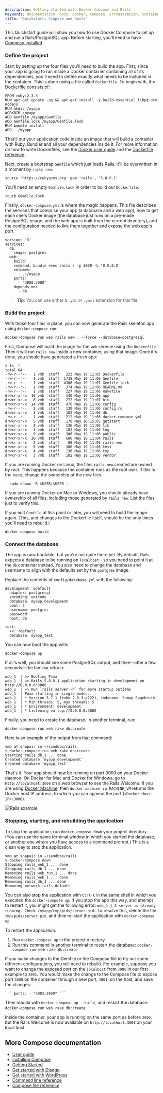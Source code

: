 ```yaml
---
description: Getting started with Docker Compose and Rails
keywords: documentation, docs, docker, compose, orchestration, containers
title: "Quickstart: Compose and Rails"
---
```


This Quickstart guide will show you how to use Docker Compose to set up and run
a Rails/PostgreSQL app. Before starting, you'll need to have [Compose
installed](install.md).

### Define the project

Start by setting up the four files you'll need to build the app. First, since
your app is going to run inside a Docker container containing all of its
dependencies, you'll need to define exactly what needs to be included in the
container. This is done using a file called `Dockerfile`. To begin with, the
Dockerfile consists of:

    FROM ruby:2.3.3
    RUN apt-get update -qq && apt-get install -y build-essential libpq-dev nodejs
    RUN mkdir /myapp
    WORKDIR /myapp
    ADD Gemfile /myapp/Gemfile
    ADD Gemfile.lock /myapp/Gemfile.lock
    RUN bundle install
    ADD . /myapp

That'll put your application code inside an image that will build a container
with Ruby, Bundler and all your dependencies inside it. For more information on
how to write Dockerfiles, see the [Docker user
guide](/engine/tutorials/dockerimages.md#building-an-image-from-a-dockerfile)
and the [Dockerfile reference](/engine/reference/builder.md).

Next, create a bootstrap `Gemfile` which just loads Rails. It'll be overwritten
in a moment by `rails new`.

    source 'https://rubygems.org' gem 'rails', '5.0.0.1'

You'll need an empty `Gemfile.lock` in order to build our `Dockerfile`.

    touch Gemfile.lock

Finally, `docker-compose.yml` is where the magic happens. This file describes
the services that comprise your app (a database and a web app), how to get each
one's Docker image (the database just runs on a pre-made PostgreSQL image, and
the web app is built from the current directory), and the configuration needed
to link them together and expose the web app's port.

    version: '3'
    services:
      db:
        image: postgres
      web:
        build: .
        command: bundle exec rails s -p 3000 -b '0.0.0.0'
        volumes:
          - .:/myapp
        ports:
          - "3000:3000"
        depends_on:
          - db

>**Tip**: You can use either a `.yml` or `.yaml` extension for this file.


### Build the project

With those four files in place, you can now generate the Rails skeleton app
using `docker-compose run`:

    docker-compose run web rails new . --force --database=postgresql

First, Compose will build the image for the `web` service using the `Dockerfile`. Then it will run `rails new` inside a new container, using that image. Once it's done, you should have generated a fresh app:

```
$ ls -l
total 64
-rw-r--r--   1 vmb  staff   223 May 19 11:05 Dockerfile
-rw-r--r--   1 vmb  staff  1738 May 19 11:06 Gemfile
-rw-r--r--   1 vmb  staff  4306 May 19 11:07 Gemfile.lock
-rw-r--r--   1 vmb  staff   374 May 19 11:06 README.md
-rw-r--r--   1 vmb  staff   227 May 19 11:06 Rakefile
drwxr-xr-x  10 vmb  staff   340 May 19 11:06 app
drwxr-xr-x   8 vmb  staff   272 May 19 11:07 bin
drwxr-xr-x  14 vmb  staff   476 May 19 11:06 config
-rw-r--r--   1 vmb  staff   130 May 19 11:06 config.ru
drwxr-xr-x   3 vmb  staff   102 May 19 11:06 db
-rw-r--r--   1 vmb  staff   212 May 19 11:06 docker-compose.yml
drwxr-xr-x   5 vmb  staff   170 May 16 15:05 getstart
drwxr-xr-x   4 vmb  staff   136 May 19 11:06 lib
drwxr-xr-x   3 vmb  staff   102 May 19 11:06 log
drwxr-xr-x   9 vmb  staff   306 May 19 11:06 public
drwxr-xr-x  20 vmb  staff   680 May 19 11:04 rails
drwxr-xr-x   2 vmb  staff    68 May 19 11:05 rails-new
drwxr-xr-x   9 vmb  staff   306 May 19 11:06 test
drwxr-xr-x   4 vmb  staff   136 May 19 11:06 tmp
drwxr-xr-x   3 vmb  staff   102 May 19 11:06 vendor
```

If you are running Docker on Linux, the files `rails new` created are owned by
root. This happens because the container runs as the root user. If this is the
case, change the ownership of the new files.

      sudo chown -R $USER:$USER .

If you are running Docker on Mac or Windows, you should already have ownership
of all files, including those generated by `rails new`. List the files just to
verify this.

If you edit `Gemfile` at this point or later, you will need to build the image
again. (This, and changes to the Dockerfile itself, should be the only times
you'll need to rebuild.)

    docker-compose build

### Connect the database

The app is now bootable, but you're not quite there yet. By default, Rails
expects a database to be running on `localhost` - so you need to point it at the
`db` container instead. You also need to change the database and username to
align with the defaults set by the `postgres` image.

Replace the contents of `config/database.yml` with the following:

```none
development: &default
  adapter: postgresql
  encoding: unicode
  database: myapp_development
  pool: 5
  username: postgres
  password:
  host: db

test:
  <<: *default
  database: myapp_test
```

You can now boot the app with:

    docker-compose up

If all's well, you should see some PostgreSQL output, and then—after a few
seconds—the familiar refrain:

    web_1  | => Booting Puma
    web_1  | => Rails 5.0.0.1 application starting in development on http://0.0.0.0:3000
    web_1  | => Run `rails server -h` for more startup options
    web_1  | Puma starting in single mode...
    web_1  | * Version 3.7.1 (ruby 2.3.3-p222), codename: Snowy Sagebrush
    web_1  | * Min threads: 5, max threads: 5
    web_1  | * Environment: development
    web_1  | * Listening on tcp://0.0.0.0:3000

Finally, you need to create the database. In another terminal, run:

    docker-compose run web rake db:create

Here is an example of the output from that command:

```none
vmb at snapair in ~/sandbox/rails
$ docker-compose run web rake db:create
Starting rails_db_1 ... done
Created database 'myapp_development'
Created database 'myapp_test'
```

That's it. Your app should now be running on port 3000 on your Docker daemon. On
Docker for Mac and Docker for Windows, go to `http://localhost:3000` on a web
browser to see the Rails Welcome. If you are using [Docker
Machine](/machine/overview.md), then `docker-machine ip MACHINE_VM` returns the
Docker host IP address, to which you can append the port
(`<Docker-Host-IP>:3000`).

![Rails example](images/rails-welcome.png)

### Stopping, starting, and rebuilding the application

To stop the application, run `docker-compose down` your project directory. (You
can use the same terminal window in which you started the database, or another
one where you have access to a command prompt.) This is a clean way to stop the
application.

```
vmb at snapair in ~/sandbox/rails
$ docker-compose down
Stopping rails_web_1 ... done
Stopping rails_db_1 ... done
Removing rails_web_run_1 ... done
Removing rails_web_1 ... done
Removing rails_db_1 ... done
Removing network rails_default

```

You can also stop the application with `Ctrl-C` in the same shell in which you
executed the `docker-compose up`.  If you stop the app this way, and attempt to
restart it, you might get the following error: `web_1 | A server is already
running. Check /myapp/tmp/pids/server.pid.` To resolve this, delete
the file `tmp/pids/server.pid`, and then re-start the application with
`docker-compose up`.

To restart the application:

1. Run `docker-compose up` in the project directory.
2. Run this command in another terminal to restart the database: `docker-compose run web rake db:create`

If you make changes to the Gemfile or the Compose file to try out some different
configurations, you will need to rebuild. For example, suppose you want to
change the exposed port on the `localhost` from `3000` in our first example to
`3001`. You would make the change to the Compose file to expose port `3000` on
the container through a new port, `3001`, on the host, and save the changes:

    ``` ports: - "3001:3000" ```

Then rebuild with `docker-compose up --build`, and restart the database:
`docker-compose run web rake db:create`.

Inside the container, your app is running on the same port as before `3000`, but
the Rails Welcome is now available on `http://localhost:3001` on your local
host.

## More Compose documentation

- [User guide](index.md)
- [Installing Compose](install.md)
- [Getting Started](gettingstarted.md)
- [Get started with Django](django.md)
- [Get started with WordPress](wordpress.md)
- [Command line reference](./reference/index.md)
- [Compose file reference](compose-file.md)
